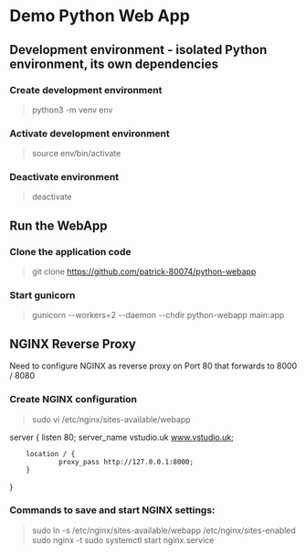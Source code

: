 # Demo Python Web App

## Development environment - isolated Python environment, its own dependencies

### Create development environment

> python3 -m venv env

### Activate development environment

> source env/bin/activate

### Deactivate environment

> deactivate

## Run the WebApp

### Clone the application code

> git clone https://github.com/patrick-80074/python-webapp

###  Start gunicorn

> gunicorn --workers=2 --daemon --chdir python-webapp main:app

##   NGINX Reverse Proxy

Need to configure NGINX as reverse proxy on Port 80 that forwards to 8000 / 8080

### Create NGINX configuration

> sudo vi /etc/nginx/sites-available/webapp

server {
        listen 80;
        server_name vstudio.uk www.vstudio.uk;

        location / {
                proxy_pass http://127.0.0.1:8000;
        }
}

###  Commands to save and start NGINX settings:

> sudo ln -s /etc/nginx/sites-available/webapp /etc/nginx/sites-enabled
> sudo nginx -t
> sudo systemctl start nginx.service